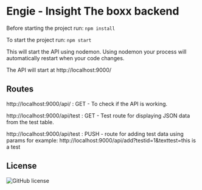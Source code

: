 # Engie - Insight The boxx backend
Before starting the project run: 
``` npm install ```

To start the project run:
```npm start```

This will start the API using nodemon. Using nodemon your process will automatically restart when your code changes.

The API will start at http://localhost:9000/

## Routes
http://localhost:9000/api/ : GET - To check if the API is working.

http://localhost:9000/api/test : GET - Test route for displaying JSON data from the test table.

http://localhost:9000/api/test : PUSH - route for adding test data using params for example: http://localhost:9000/api/add?testid=1&texttest=this is a test

## License
![GitHub license](https://img.shields.io/badge/license-MIT-blue.svg)
